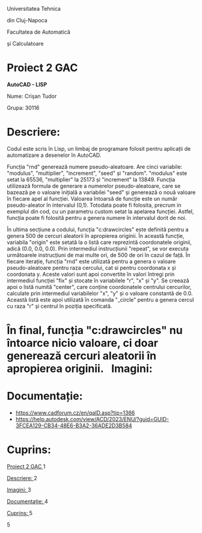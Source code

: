﻿Universitatea Tehnica

din Cluj-Napoca  

Facultatea de Automatică

și Calculatoare 
















# <a name="_q5fukzs915ds"></a>**Proiect 2 GAC** 
**AutoCAD - LISP** 













Nume: Crişan Tudor

Grupa: 30116
# <a name="_50ptfj95ukuf"></a>Descriere:
Codul este scris în Lisp, un limbaj de programare folosit pentru aplicații de automatizare a desenelor în AutoCAD.

Funcția "rnd" generează numere pseudo-aleatoare. Are cinci variabile: "modulus", "multiplier", "increment", "seed" și "random". "modulus" este setat la 65536, "multiplier" la 25173 și "increment" la 13849. Funcția utilizează formula de generare a numerelor pseudo-aleatoare, care se bazează pe o valoare inițială a variabilei "seed" și generează o nouă valoare în fiecare apel al funcției. Valoarea întoarsă de funcție este un număr pseudo-aleator în intervalul (0,1). Totodata poate fi folosita, precrum in exemplul din cod, cu un parametru custom setat la apelarea funcției. Astfel, funcția poate fi folosită pentru a genera numere în intervalul dorit de noi.

În ultima secțiune a codului, funcția "c:drawcircles" este definită pentru a genera 500 de cercuri aleatorii în apropierea originii. În această funcție, variabila "origin" este setată la o listă care reprezintă coordonatele originii, adică (0.0, 0.0, 0.0). Prin intermediul instrucțiunii "repeat", se vor executa următoarele instrucțiuni de mai multe ori, de 500 de ori în cazul de față. În fiecare iterație, funcția "rnd" este utilizată pentru a genera o valoare pseudo-aleatoare pentru raza cercului, cat si pentru coordonata x și coordonata y. Aceste valori sunt apoi convertite în valori întregi prin intermediul funcției "fix" și stocate în variabilele "r", "x" și "y". Se creează apoi o listă numită "center", care conține coordonatele centrului cercurilor, calculate prin intermediul variabilelor "x", "y" și o valoare constantă de 0.0. Această listă este apoi utilizată în comanda "\_circle" pentru a genera cercul cu raza "r" și centrul în poziția specificată.

În final, funcția "c:drawcircles" nu întoarce nicio valoare, ci doar generează cercuri aleatorii în apropierea originii.
<a name="_vck9tx916sn1"></a>
` `Imagini:
============================


# <a name="_odvsy5ulvj1b"></a>Documentație:
- <https://www.cadforum.cz/en/qaID.asp?tip=1366>
- <https://help.autodesk.com/view/ACD/2023/ENU/?guid=GUID-3FCEA129-CB34-48E6-B3A2-36ADE2D3B584>







































# <a name="_hhouyttt16qx"></a>Cuprins:

[Proiect 2 GAC	](#_q5fukzs915ds)1

[Descriere:	](#_50ptfj95ukuf)2

[Imagini:	](#_vck9tx916sn1)3

[Documentație:	](#_odvsy5ulvj1b)4

[Cuprins:	](#_hhouyttt16qx)5

5
